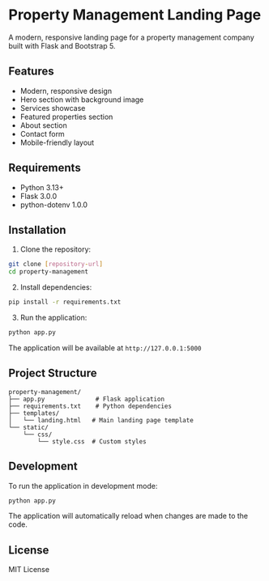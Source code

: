 # Property Management Landing Page

A modern, responsive landing page for a property management company built with Flask and Bootstrap 5.

## Features

- Modern, responsive design
- Hero section with background image
- Services showcase
- Featured properties section
- About section
- Contact form
- Mobile-friendly layout

## Requirements

- Python 3.13+
- Flask 3.0.0
- python-dotenv 1.0.0

## Installation

1. Clone the repository:
```bash
git clone [repository-url]
cd property-management
```

2. Install dependencies:
```bash
pip install -r requirements.txt
```

3. Run the application:
```bash
python app.py
```

The application will be available at `http://127.0.0.1:5000`

## Project Structure

```
property-management/
├── app.py              # Flask application
├── requirements.txt    # Python dependencies
├── templates/         
│   └── landing.html   # Main landing page template
└── static/
    └── css/
        └── style.css  # Custom styles
```

## Development

To run the application in development mode:

```bash
python app.py
```

The application will automatically reload when changes are made to the code.

## License

MIT License 